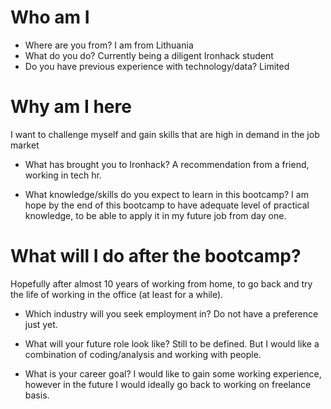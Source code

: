 # Who am I

* Where are you from?
I am from Lithuania
* What do you do?
Currently being a diligent Ironhack student
* Do you have previous experience with technology/data?
Limited

# Why am I here
I want to challenge myself and gain skills that are high in demand in the job market

* What has brought you to Ironhack?
A recommendation from a friend, working in tech hr.

* What knowledge/skills do you expect to learn in this bootcamp?
I am hope by the end of this bootcamp to have adequate level of practical knowledge, to be able to apply it in my future job from day one.

# What will I do after the bootcamp?
Hopefully after almost 10 years of working from home, to go back and try the life of working in the office (at least for a while). 

* Which industry will you seek employment in?
Do not have a preference just yet.

* What will your future role look like?
Still to be defined. But I would like a combination of coding/analysis and working with people.

* What is your career goal?
I would like to gain some working experience, however in the future I would ideally go back to working on freelance basis.
